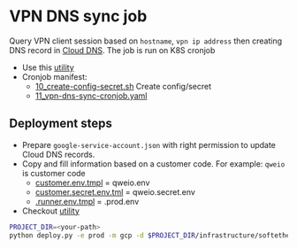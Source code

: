 # VPN DNS sync job

Query VPN client session based on `hostname`, `vpn ip address` then creating DNS record in [Cloud DNS](https://console.cloud.google.com/net-services/dns/zones). The job is run on K8S cronjob

- Use this [utility](https://github.com/zero-88/devops-utils/tree/master/k8s)
- Cronjob manifest:
  - [10_create-config-secret.sh](./10_create-config-secret.sh) Create config/secret
  - [11_vpn-dns-sync-cronjob.yaml](./11_vpn-dns-sync-cronjob.yaml)


## Deployment steps

- Prepare `google-service-account.json` with right permission to update Cloud DNS records.
- Copy and fill information based on a customer code. For example: `qweio` is customer code
  - [customer.env.tmpl](customer.env.tmpl) = qweio.env
  - [customer.secret.env.tml](customer.secret.env.tmpl) = qweio.secret.env
  - [.runner.env.tmpl](.runner.env.tmpl) = .prod.env
- Checkout [utility](https://github.com/zero-88/devops-utils/tree/master/k8s)

```bash
PROJECT_DIR=<your-path>
python deploy.py -e prod -m gcp -d $PROJECT_DIR/infrastructure/softether-vpn/k8s/dns
```

